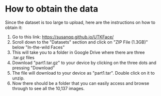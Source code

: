 # How to obtain the data

Since the dataset is too large to upload, here are the instructions on how to obtain it:

1. Go to this link: https://susanqq.github.io/UTKFace/
2. Scroll down to the "Datasets" section and click on "ZIP File (1.3GB)" below "In-the-wild Faces"
3. This will take you to a folder in Google Drive where there are three .tar.gz files
4. Download "part1.tar.gz" to your device by clicking on the three dots and pressing "Download"
5. The file will download to your device as "part1.tar". Double click on it to unzip.
6. Now there should be a folder that you can easily access and browse through to see all the 10,137 images.
